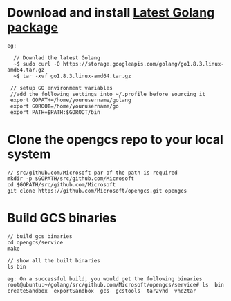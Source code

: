 

# Download and install [Latest Golang package](https://golang.org/doc/install)

    eg:

      // Downlad the latest Golang 
      ~$ sudo curl -O https://storage.googleapis.com/golang/go1.8.3.linux-amd64.tar.gz
      ~$ tar -xvf go1.8.3.linux-amd64.tar.gz

     // setup GO environment variables
     //add the following settings into ~/.profile before sourcing it
     export GOPATH=/home/yourusername/golang
     export GOROOT=/home/yourusername/go
     export PATH=$PATH:$GOROOT/bin

# Clone the opengcs repo to your local system

    // src/github.com/Microsoft par of the path is required
    mkdir -p $GOPATH/src/github.com/Microsoft
    cd $GOPATH/src/github.com/Microsoft
    git clone https://github.com/Microsoft/opengcs.git opengcs

# Build GCS binaries

    // build gcs binaries
    cd opengcs/service
    make
    
    // show all the built binaries
    ls bin

    eg: On a successful build, you would get the following binaries
    root@ubuntu:~/golang/src/github.com/Microsoft/opengcs/service# ls  bin
    createSandbox  exportSandbox  gcs  gcstools  tar2vhd  vhd2tar

